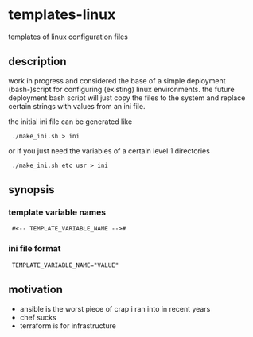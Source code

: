 # templates-linux
templates of linux configuration files

## description
work in progress and considered the base of a simple deployment (bash-)script for configuring (existing) linux environments. the future deployment bash script will just copy the files to the system and replace certain strings with values from an ini file.

the initial ini file can be generated like 
```
 ./make_ini.sh > ini
```
or if you just need the variables of a certain level 1 directories
```
 ./make_ini.sh etc usr > ini
```
## synopsis
### template variable names
```
 #<-- TEMPLATE_VARIABLE_NAME --># 
```

### ini file format
``` 
 TEMPLATE_VARIABLE_NAME="VALUE"
```
 
## motivation
- ansible is the worst piece of crap i ran into in recent years
- chef sucks
- terraform is for infrastructure 

